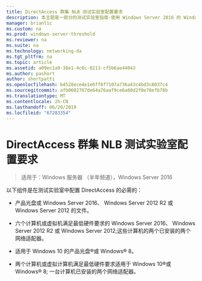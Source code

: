 ```yaml
---
title: DirectAccess 群集 NLB 测试实验室配置要求
description: 本主题是一部分的测试实验室指南-使用 Windows Server 2016 的 Windows NLB 的群集中演示 DirectAccess
manager: brianlic
ms.custom: na
ms.prod: windows-server-threshold
ms.reviewer: na
ms.suite: na
ms.technology: networking-da
ms.tgt_pltfrm: na
ms.topic: article
ms.assetid: a09ec1a9-38e1-4c6c-8213-cf5b6ae44043
ms.author: pashort
author: shortpatti
ms.openlocfilehash: b4528ece4e1e6ff8f7107a736a43c4bd3c8037c4
ms.sourcegitcommit: afb0602767de64a76aaf9ce6a60d2f0e78efb78b
ms.translationtype: MT
ms.contentlocale: zh-CN
ms.lasthandoff: 06/20/2019
ms.locfileid: "67283354"
---
```

# <a name="directaccess-cluster-nlb-test-lab-configuration-requirements"></a>DirectAccess 群集 NLB 测试实验室配置要求

>适用于：Windows 服务器 （半年频道），Windows Server 2016

以下组件是在测试实验室中配置 DirectAccess 的必需的：  
  
-   产品光盘或 Windows Server 2016、 Windows Server 2012 R2 或 Windows Server 2012 的文件。  
  
-   六个计算机或虚拟机满足最低硬件要求的 Windows Server 2016、 Windows Server 2012 R2 或 Windows Server 2012;这些计算机的两个已安装的两个网络适配器。  
  
-   适用于 Windows 10 的产品光盘&reg;或 Windows&reg; 8。  
  
-   两个计算机或虚拟计算机满足最低硬件要求适用于 Windows 10&reg;或 Windows&reg; 8; 一台计算机已安装的两个网络适配器。